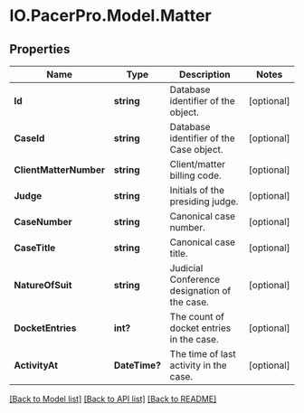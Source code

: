 # IO.PacerPro.Model.Matter
## Properties

Name | Type | Description | Notes
------------ | ------------- | ------------- | -------------
**Id** | **string** | Database identifier of the object. | [optional] 
**CaseId** | **string** | Database identifier of the Case object. | [optional] 
**ClientMatterNumber** | **string** | Client/matter billing code. | [optional] 
**Judge** | **string** | Initials of the presiding judge. | [optional] 
**CaseNumber** | **string** | Canonical case number. | [optional] 
**CaseTitle** | **string** | Canonical case title. | [optional] 
**NatureOfSuit** | **string** | Judicial Conference designation of the case. | [optional] 
**DocketEntries** | **int?** | The count of docket entries in the case. | [optional] 
**ActivityAt** | **DateTime?** | The time of last activity in the case.  | [optional] 

[[Back to Model list]](../README.md#documentation-for-models) [[Back to API list]](../README.md#documentation-for-api-endpoints) [[Back to README]](../README.md)

